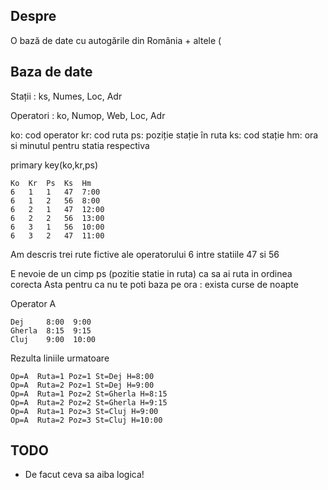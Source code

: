 ## Despre

O bază de date cu autogările din România + altele (

## Baza de date

Stații : ks, Numes, Loc, Adr

Operatori : ko, Numop, Web, Loc, Adr


ko: cod operator
kr: cod ruta
ps: poziție stație în ruta
ks: cod stație
hm: ora si minutul pentru statia respectiva

primary key(ko,kr,ps)

    Ko  Kr  Ps  Ks  Hm
    6   1   1   47  7:00
    6   1   2   56  8:00
    6   2   1   47  12:00
    6   2   2   56  13:00
    6   3   1   56  10:00
    6   3   2   47  11:00

Am descris trei rute fictive ale operatorului 6 intre statiile 47 si 56

E nevoie de un cimp ps (pozitie statie in ruta) ca sa ai ruta in ordinea corecta
Asta pentru ca nu te poti baza pe ora : exista curse de noapte

Operator A

    Dej     8:00  9:00
    Gherla  8:15  9:15
    Cluj    9:00  10:00

Rezulta liniile urmatoare

    Op=A  Ruta=1 Poz=1 St=Dej H=8:00
    Op=A  Ruta=2 Poz=1 St=Dej H=9:00
    Op=A  Ruta=1 Poz=2 St=Gherla H=8:15
    Op=A  Ruta=2 Poz=2 St=Gherla H=9:15
    Op=A  Ruta=1 Poz=3 St=Cluj H=9:00
    Op=A  Ruta=2 Poz=3 St=Cluj H=10:00


## TODO

* De facut ceva sa aiba logica!
